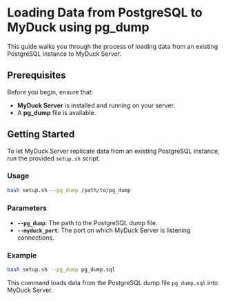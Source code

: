 # Loading Data from PostgreSQL to MyDuck using pg_dump

This guide walks you through the process of loading data from an existing PostgreSQL instance to MyDuck Server.

## Prerequisites

Before you begin, ensure that:

- **MyDuck Server** is installed and running on your server.
- A **pg_dump** file is available.

## Getting Started

To let MyDuck Server replicate data from an existing PostgreSQL instance, run the provided `setup.sh` script.

### Usage

```bash
bash setup.sh --pg_dump /path/to/pg_dump
```

### Parameters

- **`--pg_dump`**: The path to the PostgreSQL dump file.
- **`--myduck_port`**: The port on which MyDuck Server is listening connections.

### Example

```bash
bash setup.sh --pg_dump pg_dump.sql
```

This command loads data from the PostgreSQL dump file `pg_dump.sql` into MyDuck Server.
